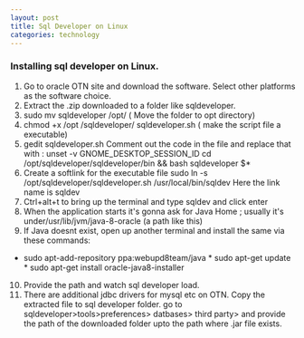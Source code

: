 ```yaml
---
layout: post
title: Sql Developer on Linux
categories: technology
---
```


### Installing sql developer on Linux.
1. Go to oracle OTN site and download the software. Select other platforms as the software choice.
2. Extract the .zip downloaded to a folder like sqldeveloper.
3. sudo mv sqldeveloper /opt/ ( Move the folder to opt directory)
4. chmod +x /opt /sqldeveloper/ sqldeveloper.sh ( make the script file a executable)
5. gedit sqldeveloper.sh
Comment out the code in the file and replace that with :
unset -v GNOME_DESKTOP_SESSION_ID cd /opt/sqldeveloper/sqldeveloper/bin && bash sqldeveloper $*
6. Create a softlink for the executable file
sudo ln -s /opt/sqldeveloper/sqldeveloper.sh /usr/local/bin/sqldev
Here the link name is sqldev
7. Ctrl+alt+t to bring up the terminal and type sqldev and click enter
8. When the application starts it's gonna ask for Java Home ;
usually it's under/usr/lib/jvm/java-8-oracle (a path like this)
9. If Java doesnt exist, open up another terminal and install the same via these commands:
* sudo apt-add-repository ppa:webupd8team/java * sudo apt-get update * sudo apt-get install oracle-java8-installer
10. Provide the path and watch sql developer load.
11. There are additional jdbc drivers for mysql etc on OTN.
Copy the extracted file to sql developer folder.
go to sqldeveloper>tools>preferences> datbases> third party> and provide the path of the downloaded folder upto the path where .jar file exists.